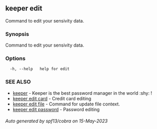 ## keeper edit

Command to edit your sensivity data.

### Synopsis

Command to edit your sensivity data.

### Options

```
  -h, --help   help for edit
```

### SEE ALSO

* [keeper](keeper.md)	 - Keeper is the best password manager in the world :shy: !
* [keeper edit card](keeper_edit_card.md)	 - Credit card editing
* [keeper edit file](keeper_edit_file.md)	 - Command for update file context.
* [keeper edit password](keeper_edit_password.md)	 - Password editing

###### Auto generated by spf13/cobra on 15-May-2023
